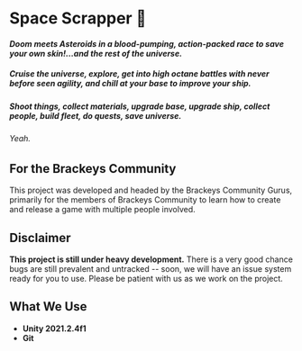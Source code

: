 # Space Scrapper :rocket:

#### *Doom meets Asteroids in a blood-pumping, action-packed race to save your own skin!...and the rest of the universe.*

##### Cruise the universe, explore, get into high octane battles with never before seen agility, and chill at your base to improve your ship.

##### *Shoot things, collect materials, upgrade base, upgrade ship, collect people, build fleet, do quests, save universe.*

###### *Yeah.*


## For the Brackeys Community

This project was developed and headed by the Brackeys Community Gurus, primarily for the members of Brackeys Community to learn how to create and release a game with multiple people involved.


## Disclaimer

**This project is still under heavy development.** There is a very good chance bugs are still prevalent and untracked -- soon, we will have an issue system ready for you to use. Please be patient with us as we work on the project.


## What We Use

- **Unity 2021.2.4f1**
- **Git**
